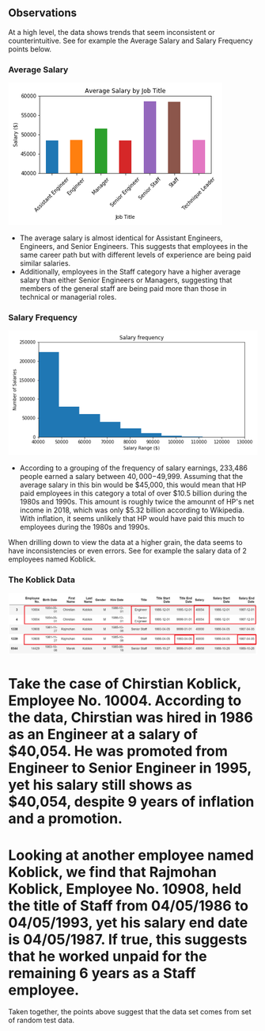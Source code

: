 ## Observations

At a high level, the data shows trends that seem inconsistent or counterintuitive. See for example the Average Salary and Salary Frequency points below.

### Average Salary
![Average_Salary_by_Title](Images/Average_Salary_by_Title.png)
* The average salary is almost identical for Assistant Engineers, Engineers, and Senior Engineers. This suggests that employees in the same career path but with different levels of experience are being paid similar salaries. 
* Additionally, employees in the Staff category have a higher average salary than either Senior Engineers or Managers, suggesting that members of the general staff are being paid more than those in technical or managerial roles. 

### Salary Frequency
![Salary_Frequency.png](Images/Salary_Frequency.png)
* According to a grouping of the frequency of salary earnings, 233,486 people earned a salary between $40,000-$49,999. Assuming that the average salary in this bin would be $45,000, this would mean that HP paid employees in this category a total of over $‭10.5 billion‬ during the 1980s and 1990s. This amount is roughly twice the amounnt of HP's net income in 2018, which was only $5.32 billion according to Wikipedia. With inflation, it seems unlikely that HP would have paid this much to employees during the 1980s and 1990s.

When drilling down to view the data at a higher grain, the data seems to have inconsistencies or even errors. See for example the salary data of 2 employees named Koblick. 

### The Koblick Data
![Koblick_data.png](Images/Koblick_data.png)
# Take the case of Chirstian Koblick, Employee No. 10004. According to the data, Chirstian was hired in 1986 as an Engineer at a salary of $40,054. He was promoted from Engineer to Senior Engineer in 1995, yet his salary still shows as $40,054, despite 9 years of inflation and a promotion. 
# Looking at another employee named Koblick, we find that Rajmohan Koblick, Employee No. 10908, held the title of Staff from 04/05/1986 to 04/05/1993, yet his salary end date is 04/05/1987. If true, this suggests that he worked unpaid for the remaining 6 years as a Staff employee.

Taken together, the points above suggest that the data set comes from set of random test data.